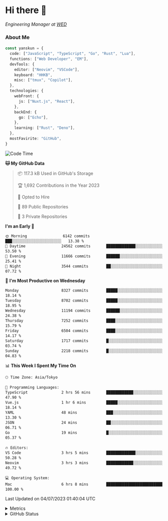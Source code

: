 # Hi there&nbsp;:wave:

<!-- ![Alt text](https://spotify-recently-played-readme.vercel.app/api?user=31kynbuubkiu3r4qh4hjuaglhfay) -->

_Engineering Manager at [WED](https://github.com/wedinc)_

### About Me

```ts
const yanskun = {
  code: ["JavaScript", "TypeScript", "Go", "Rust", "Lua"],
  functions: ["Web Developer", "EM"],
  devTools: {
    editor: ["Neovim", "VSCode"],
    keyboard: "HHKB",
    misc: ["tmux", "Copilot"],
  },
  technologies: {
    webFront: {
      js: ["Nuxt.js", "React"],
    },
    backEnd: {
      go: ["Echo"],
    },
    learning: ["Rust", "Deno"],
  },
  mostFavirite: "GitHub",
}
```

<!--START_SECTION:waka-->
![Code Time](http://img.shields.io/badge/Code%20Time-353%20hrs%205%20mins-blue)

**🐱 My GitHub Data** 

> 📦 117.3 kB Used in GitHub's Storage 
 > 
> 🏆 1,692 Contributions in the Year 2023
 > 
> 💼 Opted to Hire
 > 
> 📜 89 Public Repositories 
 > 
> 🔑 3 Private Repositories 
 > 
**I'm an Early 🐤** 

```text
🌞 Morning                6142 commits        ███░░░░░░░░░░░░░░░░░░░░░░   13.38 % 
🌆 Daytime                24562 commits       █████████████░░░░░░░░░░░░   53.50 % 
🌃 Evening                11666 commits       ██████░░░░░░░░░░░░░░░░░░░   25.41 % 
🌙 Night                  3544 commits        ██░░░░░░░░░░░░░░░░░░░░░░░   07.72 % 
```
📅 **I'm Most Productive on Wednesday** 

```text
Monday                   8327 commits        █████░░░░░░░░░░░░░░░░░░░░   18.14 % 
Tuesday                  8702 commits        █████░░░░░░░░░░░░░░░░░░░░   18.95 % 
Wednesday                11194 commits       ██████░░░░░░░░░░░░░░░░░░░   24.38 % 
Thursday                 7252 commits        ████░░░░░░░░░░░░░░░░░░░░░   15.79 % 
Friday                   6504 commits        ████░░░░░░░░░░░░░░░░░░░░░   14.17 % 
Saturday                 1717 commits        █░░░░░░░░░░░░░░░░░░░░░░░░   03.74 % 
Sunday                   2218 commits        █░░░░░░░░░░░░░░░░░░░░░░░░   04.83 % 
```


📊 **This Week I Spent My Time On** 

```text
🕑︎ Time Zone: Asia/Tokyo

💬 Programming Languages: 
TypeScript               2 hrs 56 mins       ████████████░░░░░░░░░░░░░   47.90 % 
Vue.js                   1 hr 6 mins         █████░░░░░░░░░░░░░░░░░░░░   18.14 % 
YAML                     48 mins             ███░░░░░░░░░░░░░░░░░░░░░░   13.30 % 
JSON                     24 mins             ██░░░░░░░░░░░░░░░░░░░░░░░   06.71 % 
Go                       19 mins             █░░░░░░░░░░░░░░░░░░░░░░░░   05.37 % 

🔥 Editors: 
VS Code                  3 hrs 5 mins        █████████████░░░░░░░░░░░░   50.28 % 
Neovim                   3 hrs 3 mins        ████████████░░░░░░░░░░░░░   49.72 % 

💻 Operating System: 
Mac                      6 hrs 8 mins        █████████████████████████   100.00 % 
```


 Last Updated on 04/07/2023 01:40:04 UTC
<!--END_SECTION:waka-->

<details>
  <summary>Metrics</summary>
  <img src="https://github.com/yanskun/yanskun/blob/main/github-metrics.svg" alt="Metrics">
</details>

<details>
  <summary>GitHub Status</summary>
  <picture>
    <source media="(prefers-color-scheme: dark)" srcset="https://raw.githubusercontent.com/yanskun/yanskun/master/profile-summary-card-output/nord_dark/0-profile-details.svg">
   <img src="https://raw.githubusercontent.com/yanskun/yanskun/master/profile-summary-card-output/default/0-profile-details.svg">
  </picture>
  <br>
  <picture>
    <source media="(prefers-color-scheme: dark)" srcset="https://raw.githubusercontent.com/yanskun/yanskun/master/profile-summary-card-output/nord_dark/1-repos-per-language.svg">
   <img src="https://raw.githubusercontent.com/yanskun/yanskun/master/profile-summary-card-output/default/1-repos-per-language.svg">
  </picture>
  <picture>
    <source media="(prefers-color-scheme: dark)" srcset="https://raw.githubusercontent.com/yanskun/yanskun/master/profile-summary-card-output/nord_dark/2-most-commit-language.svg">
   <img src="https://raw.githubusercontent.com/yanskun/yanskun/master/profile-summary-card-output/default/2-most-commit-language.svg">
  </picture>
  <br>
  <picture>
    <source media="(prefers-color-scheme: dark)" srcset="https://raw.githubusercontent.com/yanskun/yanskun/master/profile-summary-card-output/nord_dark/3-stats.svg">
   <img src="https://raw.githubusercontent.com/yanskun/yanskun/master/profile-summary-card-output/default/3-stats.svg">
  </picture>
  <picture>
    <source media="(prefers-color-scheme: dark)" srcset="https://raw.githubusercontent.com/yanskun/yanskun/master/profile-summary-card-output/nord_dark/4-productive-time.svg">
   <img src="https://raw.githubusercontent.com/yanskun/yanskun/master/profile-summary-card-output/default/4-productive-time.svg">
  </picture>
</details>
